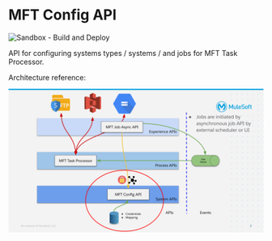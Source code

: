 # MFT Config API

![Sandbox - Build and Deploy](https://github.com/mikeacjones/mft_config-sapi/workflows/Sandbox%20-%20Build%20and%20Deploy/badge.svg?branch=dev)

API for configuring systems types / systems / and jobs for MFT Task Processor.

Architecture reference:

![Architecture reference](.images/arch.svg)
